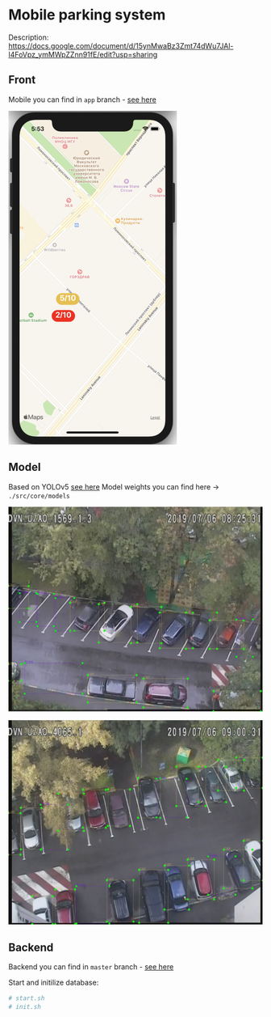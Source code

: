 # Mobile parking system

Description: https://docs.google.com/document/d/15ynMwaBz3Zmt74dWu7JAl-l4FoVpz_ymMWpZZnn91fE/edit?usp=sharing


## Front
Mobile you can find in `app` branch - [see here](https://github.com/andxeg/parking_system/tree/app)

![Screenshot02](/screenshots/mobile_app_screenshot.png?raw=true "Mobile app")


## Model
Based on YOLOv5 [see here](https://github.com/ultralytics/yolov5)
Model weights you can find here -> `./src/core/models`

![Screenshot02](/screenshots/recognition_example_01.jpg?raw=true "Recognition Example 1")

![Screenshot03](/screenshots/recognition_example_02.jpg?raw=true "Recognition Example 2")

## Backend
Backend you can find in `master` branch - [see here](https://github.com/andxeg/parking_system)

Start and initilize database:
```bash
# start.sh
# init.sh
```

